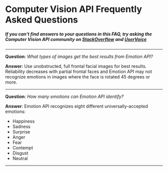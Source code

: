 <!-- 
NavPath: Computer Vision API
LinkLabel: Frequently Asked Questions
Url: Computer-Vision-API/FAQ
Weight: 15
-->

# Computer Vision API Frequently Asked Questions
##### If you can't find answers to your questions in this FAQ, try asking the Computer Vision API community on [StackOverflow](https://stackoverflow.com/questions/tagged/project-oxford+or+microsoft-cognitive) and [UserVoice](https://cognitive.uservoice.com/) 

-----

**Question**: *What types of images get the best results from Emotion API?*

**Answer**: Use unobstructed, full frontal facial images for best results. Reliability decreases with partial frontal faces and Emotion API may not recognize emotions in images where the face is rotated 45 degrees or more.

-----

**Question**: *How many emotions can Emotion API identify?*

**Answer**: Emotion API recognizes eight different universally-accepted emotions: 
* Happiness
* Sadness
* Surprise
* Anger
* Fear
* Contempt
* Disgust 
* Neutral 

-----
